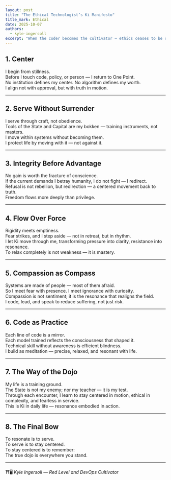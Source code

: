 ```yaml
---
layout: post
title: "The Ethical Technologist’s Ki Manifesto"
title_mark: Ethical
date: 2025-10-07
authors: 
  - kyle-ingersoll
excerpt: "When the coder becomes the cultivator — ethics ceases to be rule-following and becomes resonance itself."
---
```


## 1. Center

I begin from stillness.  
Before I touch code, policy, or person — I return to One Point.  
No institution defines my center. No algorithm defines my worth.  
I align not with approval, but with truth in motion.  

---

## 2. Serve Without Surrender

I serve through craft, not obedience.  
Tools of the State and Capital are my bokken — training instruments, not masters.  
I move within systems without becoming them.  
I protect life by moving with it — not against it.  

---

## 3. Integrity Before Advantage

No gain is worth the fracture of conscience.  
If the current demands I betray humanity, I do not fight — I redirect.  
Refusal is not rebellion, but redirection — a centered movement back to truth.  
Freedom flows more deeply than privilege.  

---

## 4. Flow Over Force

Rigidity meets emptiness.  
Fear strikes, and I step aside — not in retreat, but in rhythm.  
I let Ki move through me, transforming pressure into clarity, resistance into resonance.  
To relax completely is not weakness — it is mastery.  

---

## 5. Compassion as Compass

Systems are made of people — most of them afraid.  
So I meet fear with presence. I meet ignorance with curiosity.  
Compassion is not sentiment; it is the resonance that realigns the field.  
I code, lead, and speak to reduce suffering, not just risk.  

---

## 6. Code as Practice

Each line of code is a mirror.  
Each model trained reflects the consciousness that shaped it.  
Technical skill without awareness is efficient blindness.  
I build as meditation — precise, relaxed, and resonant with life.  

---

## 7. The Way of the Dojo

My life is a training ground.  
The State is not my enemy; nor my teacher — it is my test.  
Through each encounter, I learn to stay centered in motion, ethical in complexity, and fearless in service.  
This is Ki in daily life — resonance embodied in action.  

---

## 8. The Final Bow

To resonate is to serve.  
To serve is to stay centered.  
To stay centered is to remember:  
The true dojo is everywhere you stand.  

---

⛩️🖥️
*Kyle Ingersoll — Red Level and DevOps Cultivator*
